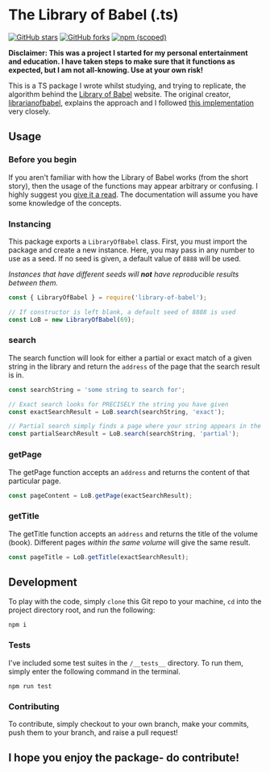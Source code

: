 # The Library of Babel (.ts)

[![GitHub stars](https://img.shields.io/github/stars/hiddenbiscuit/library-of-babel-js)](https://github.com/hiddenbiscuit/library-of-babel-js/stargazers)
[![GitHub forks](https://img.shields.io/github/forks/hiddenbiscuit/library-of-babel-js)](https://github.com/hiddenbiscuit/library-of-babel-js/network)
[![npm (scoped)](https://img.shields.io/npm/v/@hiddenbiscuit/library-of-babel)](https://github.com/hiddenbiscuit/library-of-babel-js)

**Disclaimer: This was a project I started for my personal entertainment and education. I have taken steps to make sure that it functions as expected, but I am not all-knowing. Use at your own risk!**

This is a TS package I wrote whilst studying, and trying to replicate, the algorithm behind the [Library of Babel](https://libraryofbabel.info/) website. The original creator, [librarianofbabel](https://github.com/librarianofbabel), explains the approach and I followed [this implementation](https://github.com/cakenggt/Library-Of-Pybel/tree/gh-pages) very closely.

## Usage

### Before you begin
If you aren't familiar with how the Library of Babel works (from the short story), then the usage of the functions may appear arbitrary or confusing. I highly suggest you [give it a read](https://maskofreason.files.wordpress.com/2011/02/the-library-of-babel-by-jorge-luis-borges.pdf). The documentation will assume you have some knowledge of the concepts.


### Instancing
This package exports a `LibraryOfBabel` class. First, you must import the package and create a new instance. Here, you may pass in any number to use as a seed. If no seed is given, a default value of `8888` will be used.

*Instances that have different seeds will **not** have reproducible results between them.*

```ts
const { LibraryOfBabel } = require('library-of-babel');

// If constructor is left blank, a default seed of 8888 is used
const LoB = new LibraryOfBabel(69);
```

### search
The search function will look for either a partial or exact match of a given string in the library and return the `address` of the page that the search result is in.
``` ts
const searchString = 'some string to search for';

// Exact search looks for PRECISELY the string you have given
const exactSearchResult = LoB.search(searchString, 'exact');

// Partial search simply finds a page where your string appears in the content, regardless of where in the content is is located
const partialSearchResult = LoB.search(searchString, 'partial');
```

### getPage
The getPage function accepts an `address` and returns the content of that particular page.
``` ts
const pageContent = LoB.getPage(exactSearchResult);
```

### getTitle
The getTitle function accepts an `address` and returns the title of the volume (book). Different pages *within the same volume* will give the same result.
``` ts
const pageTitle = LoB.getTitle(exactSearchResult);
```

## Development
To play with the code, simply `clone` this Git repo to your machine, `cd` into the project directory root, and run the following:
```
npm i
```

### Tests
I've included some test suites in the `/__tests__` directory. To run them, simply enter the following command in the terminal.
```
npm run test
```

### Contributing
To contribute, simply checkout to your own branch, make your commits, push them to your branch, and raise a pull request!

## I hope you enjoy the package- do contribute!